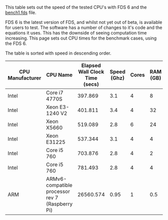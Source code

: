 This table sets out the speed of the tested CPU's with FDS 6 and the
[bench1.fds](https://raw.github.com/drezha/FDS_Resources/master/FDS%20Benchmarking%20Files/bench1.fds) file.

FDS 6 is the latest version of FDS, and whilst not yet out of beta, is available for users to test. The software has a number of changes to it's code and the equations it uses. This has the downside of seeing computation time increasing. This page sets out CPU times for the benchmark cases, using the FDS 6.

The table is sorted with speed in descending order.

|CPU Manufacturer|CPU Name|Elapsed Wall Clock Time (secs)|Speed (Ghz)|Cores|RAM (GB)|OS|32 Bit/64 Bit|Total CPU Time (min)|
|---|---|---|---|---|---|---|---|---|
|Intel|Core i7 4770S|397.869|3.1|4|8|Windows 7|64|6.46|
|Intel|Xeon E3-1240 V2|401.811|3.4|4|32|Windows 7|64|6.54|
|Intel|Xeon X5660|519.089|2.8|6|24|Windows 7|64|8.43|
|Intel|Xeon E31225|537.344|3.1|4|4|Windows 7|64|8.73|
|Intel|Core i5 760|703.876|2.8|4|2|Debian (Virtualised)|64|11.19|
|Intel|Core i5 760|781.493|2.8|4|4|Windows 7|64|12.65|
|ARM|ARMv6-compatible processor rev 7 (Raspberry Pi)|26560.574|0.95|1|0.5|Linux|32|411|
